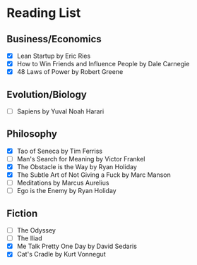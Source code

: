 # Reading List

## Business/Economics

- [X] Lean Startup by Eric Ries
- [X] How to Win Friends and Influence People by Dale Carnegie 
- [X] 48 Laws of Power by Robert Greene

## Evolution/Biology

- [ ] Sapiens by Yuval Noah Harari

## Philosophy

- [X] Tao of Seneca by Tim Ferriss
- [ ] Man's Search for Meaning by Victor Frankel
- [X] The Obstacle is the Way by Ryan Holiday
- [X] The Subtle Art of Not Giving a Fuck by Marc Manson
- [ ] Meditations by Marcus Aurelius
- [ ] Ego is the Enemy by Ryan Holiday

## Fiction

- [ ] The Odyssey
- [ ] The Iliad
- [X] Me Talk Pretty One Day by David Sedaris
- [X] Cat's Cradle by Kurt Vonnegut 
